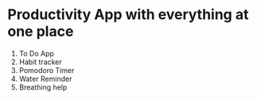 # Productivity App with everything at one place

1) To Do App
2) Habit tracker
3) Pomodoro Timer
4) Water Reminder
5) Breathing help

